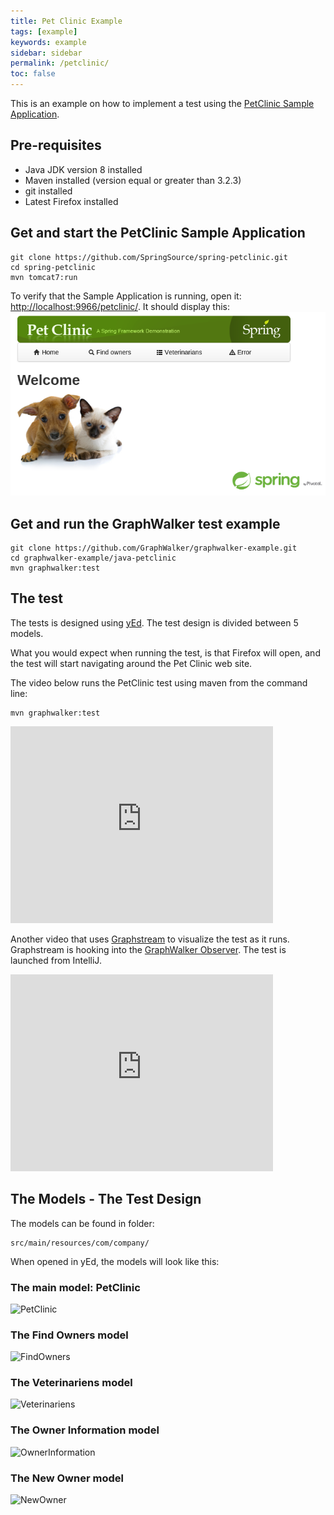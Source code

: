 ```yaml
---
title: Pet Clinic Example
tags: [example]
keywords: example
sidebar: sidebar
permalink: /petclinic/
toc: false
---
```



This is an example on how to implement a test using the [PetClinic Sample Application](https://github.com/spring-projects/spring-petclinic/). 

## Pre-requisites

* Java JDK version 8 installed
* Maven installed (version equal or greater than 3.2.3)
* git installed
* Latest Firefox installed

## Get and start the PetClinic Sample Application

```
git clone https://github.com/SpringSource/spring-petclinic.git
cd spring-petclinic
mvn tomcat7:run
```

To verify that the Sample Application is running, open it: [http://localhost:9966/petclinic/](http://localhost:9966/petclinic/). It should display this:
![alt text](/images/spring-pet-clinic.png "The Pet Clinic Sample Application")


## Get and run the GraphWalker test example

```
git clone https://github.com/GraphWalker/graphwalker-example.git
cd graphwalker-example/java-petclinic
mvn graphwalker:test
```

## The test
The tests is designed using [yEd](http://www.yworks.com/en/products/yfiles/yed/). The test design is divided between 5 models. 

What you would expect when running the test, is that Firefox will open, and the test will start navigating around the Pet Clinic web site.

The video below runs the PetClinic test using maven from the command line:

```
mvn graphwalker:test
```

<iframe width="420" height="315" src="https://www.youtube.com/embed/idSgWX6rGdk" frameborder="0" allowfullscreen></iframe>

Another video that uses [Graphstream](http://graphstream-project.org/) to visualize the test as it runs. Graphstream is hooking into the [GraphWalker Observer](https://github.com/GraphWalker/graphwalker-example/blob/master/java-petclinic/src/main/java/com/company/observers/GraphStreamObserver.java). The test is launched from IntelliJ.

<iframe width="420" height="315" src="https://www.youtube.com/embed/Ufe4XbaBe1o" frameborder="0" allowfullscreen></iframe>


## The Models - The Test Design
The models can be found in folder:

```
src/main/resources/com/company/
```

When opened in yEd, the models will look like this:

### The main model: PetClinic

<img src="https://raw.githubusercontent.com/GraphWalker/graphwalker-example/master/java-petclinic/src/main/resources/com/company/PetClinicSharedState.png" alt="PetClinic">

### The Find Owners model

<img src="https://raw.githubusercontent.com/GraphWalker/graphwalker-example/master/java-petclinic/src/main/resources/com/company/FindOwnersSharedState.png" alt="FindOwners">

### The Veterinariens model

<img src="https://raw.githubusercontent.com/GraphWalker/graphwalker-example/master/java-petclinic/src/main/resources/com/company/VeterinariensSharedState.png" alt="Veterinariens">

### The Owner Information model

<img src="https://raw.githubusercontent.com/GraphWalker/graphwalker-example/master/java-petclinic/src/main/resources/com/company/OwnerInformationSharedState.png" alt="OwnerInformation">

### The New Owner model

<img src="https://raw.githubusercontent.com/GraphWalker/graphwalker-example/master/java-petclinic/src/main/resources/com/company/NewOwnerSharedState.png" alt="NewOwner">


